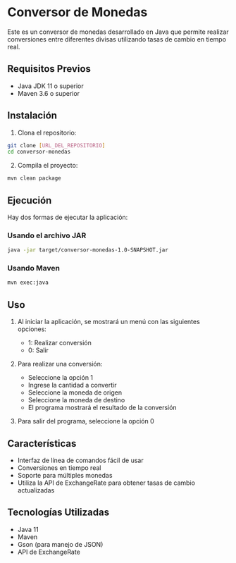 # Conversor de Monedas

Este es un conversor de monedas desarrollado en Java que permite realizar conversiones entre diferentes divisas utilizando tasas de cambio en tiempo real.

## Requisitos Previos

- Java JDK 11 o superior
- Maven 3.6 o superior

## Instalación

1. Clona el repositorio:
```bash
git clone [URL_DEL_REPOSITORIO]
cd conversor-monedas
```

2. Compila el proyecto:
```bash
mvn clean package
```

## Ejecución

Hay dos formas de ejecutar la aplicación:

### Usando el archivo JAR

```bash
java -jar target/conversor-monedas-1.0-SNAPSHOT.jar
```

### Usando Maven

```bash
mvn exec:java
```

## Uso

1. Al iniciar la aplicación, se mostrará un menú con las siguientes opciones:
   - 1: Realizar conversión
   - 0: Salir

2. Para realizar una conversión:
   - Seleccione la opción 1
   - Ingrese la cantidad a convertir
   - Seleccione la moneda de origen
   - Seleccione la moneda de destino
   - El programa mostrará el resultado de la conversión

3. Para salir del programa, seleccione la opción 0

## Características

- Interfaz de línea de comandos fácil de usar
- Conversiones en tiempo real
- Soporte para múltiples monedas
- Utiliza la API de ExchangeRate para obtener tasas de cambio actualizadas

## Tecnologías Utilizadas

- Java 11
- Maven
- Gson (para manejo de JSON)
- API de ExchangeRate 